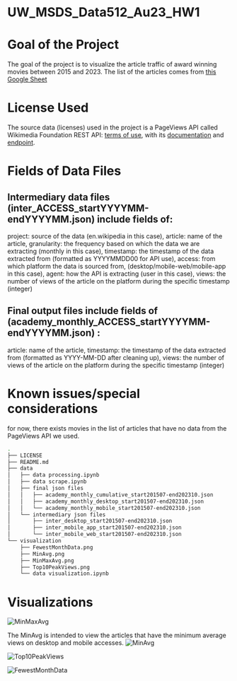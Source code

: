 # UW_MSDS_Data512_Au23_HW1

# Goal of the Project

The goal of the project is to visualize the article traffic of award winning movies between 2015 and 2023. The list of the articles comes from [this Google Sheet](https://docs.google.com/spreadsheets/d/1A1h_7KAo7KXaVxdScJmIVPTvjb3IuY9oZhNV4ZHxrxw/edit#gid=1229854301)

# License Used

The source data (licenses) used in the project is a PageViews API called Wikimedia Foundation REST API: [terms of use](https://www.mediawiki.org/wiki/REST_API#Terms_and_conditions), with its [documentation](https://wikitech.wikimedia.org/wiki/Analytics/AQS/Pageviews) and [endpoint](https://wikimedia.org/api/rest_v1/#!/Pageviews_data/get_metrics_pageviews_aggregate_project_access_agent_granularity_start_end).

# Fields of Data Files

## Intermediary data files (inter_ACCESS_startYYYYMM-endYYYYMM.json) include fields of:

project: source of the data (en.wikipedia in this case),
article: name of the article, 
granularity: the frequency based on which the data we are extracting (monthly in this case),
timestamp: the timestamp of the data extracted from (formatted as YYYYMMDD00 for API use),
access: from which platform the data is sourced from, (desktop/mobile-web/mobile-app in this case),
agent: how the API is extracting (user in this case),
views: the number of views of the article on the platform during the specific timestamp (integer)

## Final output files include fields of (academy_monthly_ACCESS_startYYYYMM-endYYYYMM.json) :

article: name of the article, 
timestamp: the timestamp of the data extracted from (formatted as YYYY-MM-DD after cleaning up),
views: the number of views of the article on the platform during the specific timestamp (integer)

# Known issues/special considerations

for now, there exists movies in the list of articles that have no data from the PageViews API we used.

```bash
.
├── LICENSE
├── README.md
├── data
│   ├── data processing.ipynb
│   ├── data scrape.ipynb
│   ├── final json files
│   │   ├── academy_monthly_cumulative_start201507-end202310.json
│   │   ├── academy_monthly_desktop_start201507-end202310.json
│   │   └── academy_monthly_mobile_start201507-end202310.json
│   └── intermediary json files
│       ├── inter_desktop_start201507-end202310.json
│       ├── inter_mobile_app_start201507-end202310.json
│       └── inter_mobile_web_start201507-end202310.json
└── visualization
    ├── FewestMonthData.png
    ├── MinAvg.png
    ├── MinMaxAvg.png
    ├── Top10PeakViews.png
    └── data visualization.ipynb
```
# Visualizations

![MinMaxAvg](https://github.com/hww1999/data-512-homework_1/assets/50925030/840e3cd2-4855-4d29-b541-b2ae1499ba0b)

The MinAvg is intended to view the articles that have the minimum average views on desktop and mobile accesses.
![MinAvg](https://github.com/hww1999/data-512-homework_1/assets/50925030/2ddef64f-7e93-499e-aaa4-de9ada506469)

![Top10PeakViews](https://github.com/hww1999/data-512-homework_1/assets/50925030/29f24376-16a6-430c-bcce-2589e720d03a)

![FewestMonthData](https://github.com/hww1999/data-512-homework_1/assets/50925030/a1b1ecc6-c499-456a-bffd-5865ffab8b46)



